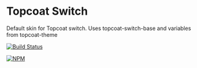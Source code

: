 Topcoat Switch
================

Default skin for Topcoat switch.
Uses topcoat-switch-base and variables from topcoat-theme

[![Build Status](https://travis-ci.org/topcoat/switch.png?branch=master)](https://travis-ci.org/topcoat/switch)

[![NPM](https://nodei.co/npm/topcoat-switch.png)](https://nodei.co/npm/topcoat-switch/)
